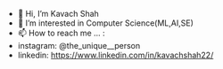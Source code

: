 - 👋 Hi, I’m Kavach Shah
- 👀 I’m interested in Computer Science(ML,AI,SE)
- 📫 How to reach me ... :
- instagram: @the_unique__person 
- linkedin: https://www.linkedin.com/in/kavachshah22/


<!---
kms2229/kms2229 is a ✨ special ✨ repository because its `README.md` (this file) appears on your GitHub profile.
You can click the Preview link to take a look at your changes.
--->
